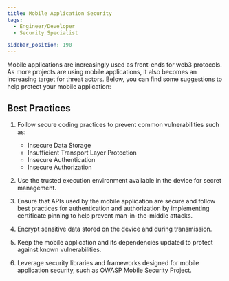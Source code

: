 ```yaml
---
title: Mobile Application Security
tags:
  - Engineer/Developer
  - Security Specialist

sidebar_position: 190
---
```


Mobile applications are increasingly used as front-ends for web3 protocols. As more projects are using mobile applications, it also becomes an increasing target for threat actors. Below, you can find some suggestions to help protect your mobile application:

## Best Practices

1. Follow secure coding practices to prevent common vulnerabilities such as:
    - Insecure Data Storage
    - Insufficient Transport Layer Protection
    - Insecure Authentication
    - Insecure Authorization

2. Use the trusted execution environment available in the device for secret management.
3. Ensure that APIs used by the mobile application are secure and follow best practices for authentication and authorization by implementing certificate pinning to help prevent man-in-the-middle attacks.
4. Encrypt sensitive data stored on the device and during transmission.
5. Keep the mobile application and its dependencies updated to protect against known vulnerabilities.
6. Leverage security libraries and frameworks designed for mobile application security, such as OWASP Mobile Security Project.
